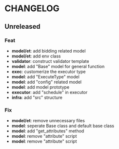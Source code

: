 # CHANGELOG

## Unreleased

### Feat

- **model/et**: add bidding related model
- **model/et**: add env class
- **validator**: construct validator template
- **model**: add "Base" model for general function
- **exec**: customerize the executor type
- **model**: add "ExecuteType" model
- **model**: add "config" related model
- **model**: add model prototype
- **executor**: add "schedule" in executor
- **infra**: add "src" structure

### Fix

- **model/et**: remove unnecessary files
- **model**: seperate Base class and default base class
- **model**: add "get_attributes" method
- **model**: remove "attribute" script
- **model**: remove "attribute" script
